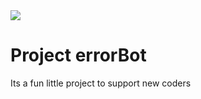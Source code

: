 <img src = "https://assets-global.website-files.com/5f9072399b2640f14d6a2bf4/6286c1cce5bad0a05ad40a51_Products__Features_-_3-p-2000.png">

# Project errorBot

Its a fun little project to support new coders

